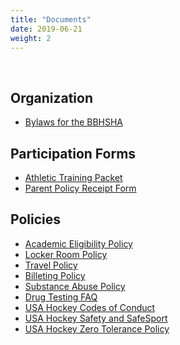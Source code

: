 ```yaml
---
title: "Documents"
date: 2019-06-21
weight: 2
---
```


<div class="sponsorcontainer">
  <a id="docs-a1" href="#"><img id="docs-s1" class="image sponsor"></a>
  <a id="docs-a2" href="#"><img id="docs-s2" class="image sponsor"></a>
</div>

Organization
------------
* [Bylaws for the BBHSHA][bylaws]

Participation Forms
-------------------
* [Athletic Training Packet][athletic]
* [Parent Policy Receipt Form][receipt]

Policies
--------
* [Academic Eligibility Policy][academic]
* [Locker Room Policy][locker]
* [Travel Policy][travel]
* [Billeting Policy][billet]
* [Substance Abuse Policy][substance]
* [Drug Testing FAQ][dtfaq]
* [USA Hockey Codes of Conduct][codes]
* [USA Hockey Safety and SafeSport][safe]
* [USA Hockey Zero Tolerance Policy][zero]


[academic]: https://docs.google.com/document/d/1mFTuy0Srr2ZciFVRFD9BWzVDTbSrxVZF-gyT0YAorhI/edit?usp=sharing
[athletic]: https://drive.google.com/file/d/0Bxyslv7edJtoOUh0a01CRFRvdGhTdWxoZ3Y3ZEVpQm9vSVlj/view?usp=sharing
[bylaws]: https://docs.google.com/document/d/1hWYuSjPmC5vmlpYR9PPSgKS60Am1cDqjRGctcAQjC84/edit?usp=sharing
[dtfaq]: https://docs.google.com/document/d/1Ku7DQEVpd4rlqH6XHwfJ0hlPEvBpw149HKEBQfn_vSE/edit?usp=sharing
[locker]: https://docs.google.com/document/d/1G6oonIJAqU7zV9Nt_Aok8IlQcxKl0mevQ4lXhqVAL-s/edit?usp=sharing
[travel]: https://docs.google.com/document/d/1UMhgCd4vuz0GYpkCvHqUEjaLtap1IAqinsnDsUT3Ukc/edit?usp=sharing
[billet]: https://docs.google.com/document/d/10TwABGz5vKkfwyZr7iOoYc2pGmDpNBZ3bJnuXWNq4GI/edit?usp=sharing
[receipt]: https://docs.google.com/document/d/1crwO3tnizW5CS2mKlzK87ouQcDOHtjFKBRcVpcOSOEY/edit?usp=sharing
[codes]: http://www.usahockeyrulebook.com/page/show/1015129-codes-of-conduct
[safe]: http://www.usahockey.com/safety
[substance]: https://docs.google.com/document/d/1X7Ui-wmZvyNC7j7fzZ3DWTwoNPzzCiv2cKXiUhgVFPM/edit?usp=sharing
[zero]: http://www.usahockeyrulebook.com/page/show/1015130-zero-tolerance-policy

